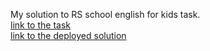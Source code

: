 My solution to RS school english for kids task.  
[link to the task](https://github.com/rolling-scopes-school/tasks/blob/master/tasks/rslang/english-for-kids-translated.md)  
[link to the deployed solution](https://blissful-allen-089f61.netlify.app/)